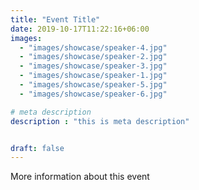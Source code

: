 ```yaml
---
title: "Event Title"
date: 2019-10-17T11:22:16+06:00
images: 
  - "images/showcase/speaker-4.jpg"
  - "images/showcase/speaker-2.jpg"
  - "images/showcase/speaker-3.jpg"
  - "images/showcase/speaker-1.jpg"
  - "images/showcase/speaker-5.jpg"
  - "images/showcase/speaker-6.jpg"

# meta description
description : "this is meta description"


draft: false
---
```

More information about this event
